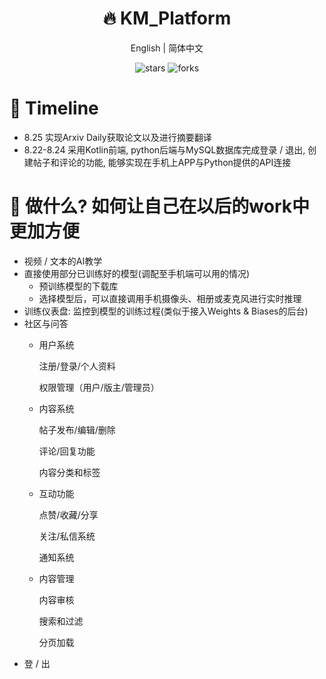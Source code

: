 <div align="center">
  <h1>🔥 KM_Platform</h1>
  <div>
    <a >English</a> | 
    <a >简体中文</a> 
  </div>
  <p>
    <img src="https://img.shields.io/github/stars/Kamio-Misuzu/KM_Platform?style=social" alt="stars">
    <img src="https://img.shields.io/github/forks/Kamio-Misuzu/KM_Platform?style=social" alt="forks">
  </p>
</div>

# 💫 Timeline
- 8.25 实现Arxiv Daily获取论文以及进行摘要翻译
- 8.22-8.24 采用Kotlin前端, python后端与MySQL数据库完成登录 / 退出, 创建帖子和评论的功能, 能够实现在手机上APP与Python提供的API连接

# 🤔 做什么? 如何让自己在以后的work中更加方便
- 视频 / 文本的AI教学
- 直接使用部分已训练好的模型(调配至手机端可以用的情况)
  - 预训练模型的下载库
  - 选择模型后，可以直接调用手机摄像头、相册或麦克风进行实时推理
- 训练仪表盘: 监控到模型的训练过程(类似于接入Weights & Biases的后台)
- 社区与问答
  - 用户系统
  
    注册/登录/个人资料
    
    权限管理（用户/版主/管理员）
  
  - 内容系统
  
    帖子发布/编辑/删除
    
    评论/回复功能
    
    内容分类和标签
  
  - 互动功能
  
    点赞/收藏/分享
    
    关注/私信系统
    
    通知系统
  
  - 内容管理
    
    内容审核
    
    搜索和过滤
    
    分页加载
- 登 / 出
